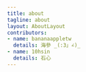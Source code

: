 ```yaml
---
title: about
tagline: about
layout: AboutLayout
contributors:
- name: bananaappletw
  details: 海參 _(:3」∠)_
- name: 10hsin
  details: 石心
---
```

